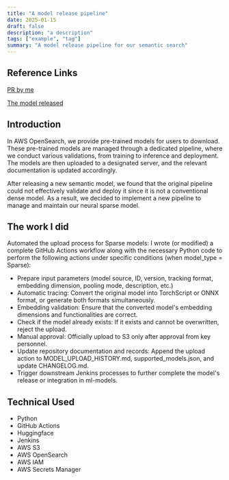 ```yaml
---
title: "A model release pipeline"
date: 2025-01-15
draft: false
description: "a description"
tags: ["example", "tag"]
summary: "A model release pipeline for our semantic search"
---
```

 
## Reference Links
[PR by me](https://github.com/opensearch-project/opensearch-py-ml/pull/394)

[The model released](https://huggingface.co/opensearch-project)
## Introduction

In AWS OpenSearch, we provide pre-trained models for users to download. These pre-trained models are managed through a dedicated pipeline, where we conduct various validations, from training to inference and deployment. The models are then uploaded to a designated server, and the relevant documentation is updated accordingly.

After releasing a new semantic model, we found that the original pipeline could not effectively validate and deploy it since it is not a conventional dense model. As a result, we decided to implement a new pipeline to manage and maintain our neural sparse model.

## The work I did	
Automated the upload process for Sparse models:
I wrote (or modified) a complete GitHub Actions workflow along with the necessary Python code to perform the following actions under specific conditions (when model_type = Sparse):
- Prepare input parameters (model source, ID, version, tracking format, embedding dimension, pooling mode, description, etc.)
- Automatic tracing: Convert the original model into TorchScript or ONNX format, or generate both formats simultaneously.
- Embedding validation: Ensure that the converted model's embedding dimensions and functionalities are correct.
- Check if the model already exists: If it exists and cannot be overwritten, reject the upload.
- Manual approval: Officially upload to S3 only after approval from key personnel.
- Update repository documentation and records: Append the upload action to MODEL_UPLOAD_HISTORY.md, supported_models.json, and update CHANGELOG.md.
- Trigger downstream Jenkins processes to further complete the model's release or integration in ml-models.

## Technical Used
- Python
- GitHub Actions
- Huggingface
- Jenkins
- AWS S3
- AWS OpenSearch
- AWS IAM
- AWS Secrets Manager